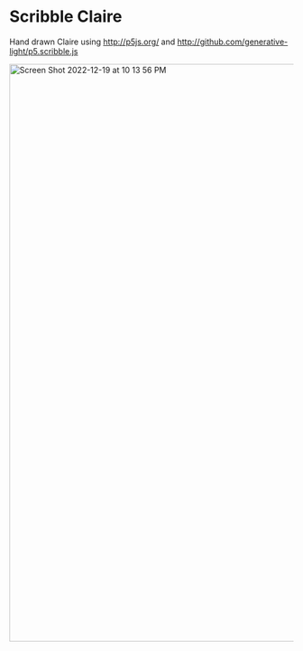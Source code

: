 # Scribble Claire

Hand drawn Claire using http://p5js.org/ and http://github.com/generative-light/p5.scribble.js

<img width="1022" alt="Screen Shot 2022-12-19 at 10 13 56 PM" src="https://user-images.githubusercontent.com/12417517/208589621-2908ee79-3b4c-4179-8f9d-8d6986234c5b.png">
